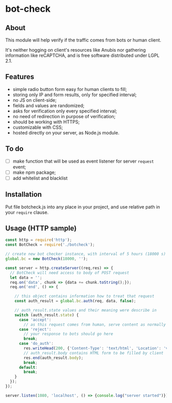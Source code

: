 # bot-check

## About

This module will help verify if the traffic comes from bots or human client.

It's neither hogging on client's resources like Anubis nor gathering information like reCAPTCHA, and is free software distributed under LGPL 2.1.

## Features

- simple radio button form easy for human clients to fill;
- storing only IP and form results, only for specified interval;
- no JS on client-side;
- fields and values are randomized;
- asks for verification only every specified interval;
- no need of redirection in purpose of verification;
- should be working with HTTPS;
- customizable with CSS;
- hosted directly on your server, as Node.js module.

## To do

- [ ] make function that will be used as event listener for server `request` event;
- [ ] make npm package;
- [ ] add whitelist and blacklist

## Installation

Put file botcheck.js into any place in your project, and use relative path in your `require` clause.

## Usage (HTTP sample)

```js
const http = require('http');
const BotCheck = require('./botcheck');

// create new bot checker instance, with interval of 5 hours (18000 s) and no CSS
global.bc = new BotCheck(18000, '');

const server = http.createServer((req,res) => {
  // BotCheck will need access to body of POST request 
  let data = '';
  req.on('data', chunk => {data += chunk.toString();});
  req.on('end', () => {

    // this object contains information how to treat that request
    const auth_result = global.bc.auth(req, data, false);

    // auth_result.state values and their meaning were describe in
    switch (auth_result.state) {
      case 'accept':
        // as this request comes from human, serve content as normally
      case 'reject':
        // your response to bots should go here
        break;
      case 'do_auth':
        res.writeHead(200, {'Content-Type': 'text/html', 'Location': 'verify.html'});
        // auth_result.body contains HTML form to be filled by client
        res.end(auth_result.body);
        break;
      default:
        break;
    }
  });
});

server.listen(1080, 'localhost', () => {console.log("server started")});
```


